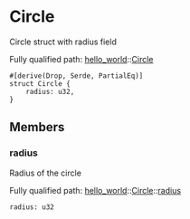 # Circle

Circle struct with radius field

Fully qualified path: [hello_world](./hello_world.md)::[Circle](./hello_world-Circle.md)

<pre><code class="language-rust">#[derive(Drop, Serde, PartialEq)]
struct Circle {
    radius: u32,
}</code></pre>

## Members

### radius

Radius of the circle

Fully qualified path: [hello_world](./hello_world.md)::[Circle](./hello_world-Circle.md)::[radius](./hello_world-Circle-radius.md)

<pre><code class="language-rust">radius: u32</code></pre>


